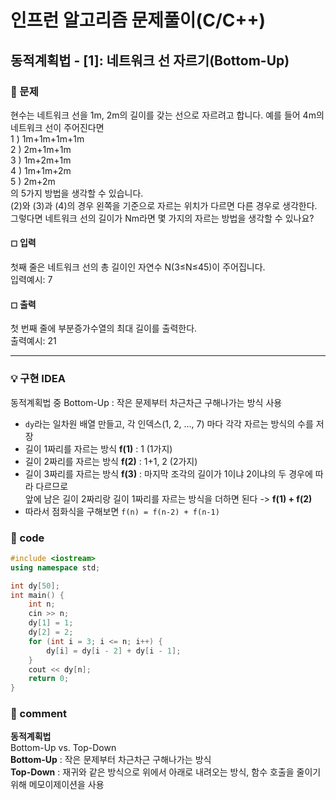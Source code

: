 # 인프런 알고리즘 문제풀이(C/C++)

## 동적계획법 - [1]: 네트워크 선 자르기(Bottom-Up)

### 🌴 문제

현수는 네트워크 선을 1m, 2m의 길이를 갖는 선으로 자르려고 합니다.
예를 들어 4m의 네트워크 선이 주어진다면<br>
1 ) 1m+1m+1m+1m<br>
2 ) 2m+1m+1m<br>
3 ) 1m+2m+1m<br>
4 ) 1m+1m+2m<br>
5 ) 2m+2m<br>
의 5가지 방법을 생각할 수 있습니다.<br>
(2)와 (3)과 (4)의 경우 왼쪽을 기준으로 자르는 위치가 다르면 다른 경우로 생각한다.<br>
그렇다면 네트워크 선의 길이가 Nm라면 몇 가지의 자르는 방법을 생각할 수 있나요?

#### ◻ 입력

첫째 줄은 네트워크 선의 총 길이인 자연수 N(3≤N≤45)이 주어집니다.<br>
입력예시: 7

#### ◻ 출력

첫 번째 줄에 부분증가수열의 최대 길이를 출력한다.<br>
출력예시: 21

---

### 💡 구현 IDEA

동적계획법 중 Bottom-Up : 작은 문제부터 차근차근 구해나가는 방식 사용

- `dy`라는 일차원 배열 만들고, 각 인덱스(1, 2, ..., 7) 마다 각각 자르는 방식의 수를 저장
- 길이 1짜리를 자르는 방식 **f(1)** : 1 (1가지)
- 길이 2짜리를 자르는 방식 **f(2)** : 1+1, 2 (2가지)
- 길이 3짜리를 자르는 방식 **f(3)** : 마지막 조각의 길이가 1이냐 2이냐의 두 경우에 따라 다르므로<br>
  앞에 남은 길이 2짜리랑 길이 1짜리를 자르는 방식을 더하면 된다 -> **f(1) + f(2)**
- 따라서 점화식을 구해보면 `f(n) = f(n-2) + f(n-1)`

### 🤠 code

```c++
#include <iostream>
using namespace std;

int dy[50];
int main() {
	int n;
	cin >> n;
	dy[1] = 1;
	dy[2] = 2;
	for (int i = 3; i <= n; i++) {
		dy[i] = dy[i - 2] + dy[i - 1];
	}
	cout << dy[n];
	return 0;
}
```

### 📙 comment

**동적계획법**<br>
Bottom-Up vs. Top-Down<br>
**Bottom-Up** : 작은 문제부터 차근차근 구해나가는 방식<br>
**Top-Down** : 재귀와 같은 방식으로 위에서 아래로 내려오는 방식, 함수 호출을 줄이기 위해 메모이제이션을 사용
